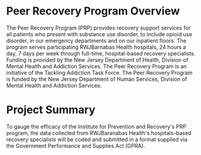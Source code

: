 # Peer Recovery Program Overview
The Peer Recovery Program (PRP) provides recovery support services for all patients who present with substance use disorder, to include opioid use disorder, in our emergency departments and on our inpatient floors. The program serves participating RWJBarnabas Health hospitals, 24 hours a day, 7 days per week through full-time, hospital-based recovery specialists. Funding is provided by the New Jersey Department of Health, Division of Mental Health and Addiction Services. The Peer Recovery Program is an initiative of the Tackling Addiction Task Force. The Peer Recovery Program is funded by the New Jersey Department of Human Services, Division of Mental Health and Addiction Services.

# Project Summary
To gauge the efficacy of the Institute for Prevention and Recovery's PRP program, the data collected from RWJBaranabas Health's hospitals-based recovery specialists will be coded and submitted in a format supplied via the Government Performance and Supplies Act (GPRA).
